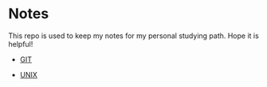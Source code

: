 # Notes
This repo is used to keep my notes for my personal studying path. Hope it is helpful!

- [GIT](https://github.com/Serena211/Notes/blob/master/Oct.2_GIT%26UNIX.md)

- [UNIX](https://github.com/Serena211/Notes/blob/master/Oct.2_GIT%26UNIX.md)
